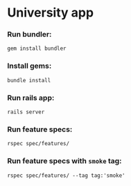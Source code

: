 # University app

### Run bundler:
```gem install bundler```

### Install gems:
```bundle install```

### Run rails app:
```rails server```

### Run feature specs:
```rspec spec/features/```

### Run feature specs with `smoke` tag:
```rspec spec/features/ --tag tag:'smoke'```
